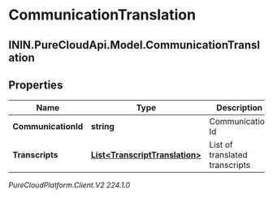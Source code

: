 # CommunicationTranslation

## ININ.PureCloudApi.Model.CommunicationTranslation

## Properties

|Name | Type | Description | Notes|
|------------ | ------------- | ------------- | -------------|
| **CommunicationId** | **string** | Communication Id | |
| **Transcripts** | [**List&lt;TranscriptTranslation&gt;**](TranscriptTranslation) | List of translated transcripts | |



_PureCloudPlatform.Client.V2 224.1.0_
